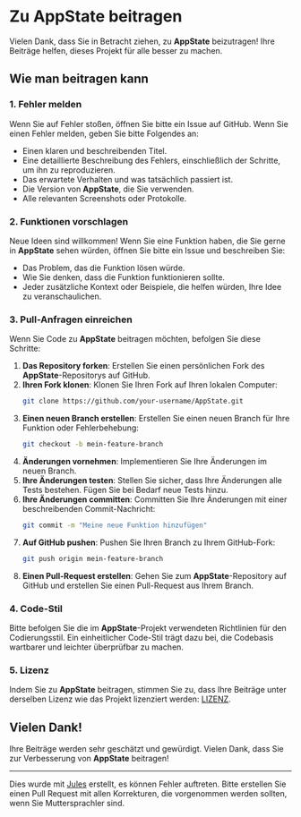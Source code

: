# Zu AppState beitragen

Vielen Dank, dass Sie in Betracht ziehen, zu **AppState** beizutragen! Ihre Beiträge helfen, dieses Projekt für alle besser zu machen.

## Wie man beitragen kann

### 1. Fehler melden

Wenn Sie auf Fehler stoßen, öffnen Sie bitte ein Issue auf GitHub. Wenn Sie einen Fehler melden, geben Sie bitte Folgendes an:

- Einen klaren und beschreibenden Titel.
- Eine detaillierte Beschreibung des Fehlers, einschließlich der Schritte, um ihn zu reproduzieren.
- Das erwartete Verhalten und was tatsächlich passiert ist.
- Die Version von **AppState**, die Sie verwenden.
- Alle relevanten Screenshots oder Protokolle.

### 2. Funktionen vorschlagen

Neue Ideen sind willkommen! Wenn Sie eine Funktion haben, die Sie gerne in **AppState** sehen würden, öffnen Sie bitte ein Issue und beschreiben Sie:

- Das Problem, das die Funktion lösen würde.
- Wie Sie denken, dass die Funktion funktionieren sollte.
- Jeder zusätzliche Kontext oder Beispiele, die helfen würden, Ihre Idee zu veranschaulichen.

### 3. Pull-Anfragen einreichen

Wenn Sie Code zu **AppState** beitragen möchten, befolgen Sie diese Schritte:

1. **Das Repository forken**: Erstellen Sie einen persönlichen Fork des **AppState**-Repositorys auf GitHub.
2. **Ihren Fork klonen**: Klonen Sie Ihren Fork auf Ihren lokalen Computer:
   ```bash
   git clone https://github.com/your-username/AppState.git
   ```
3. **Einen neuen Branch erstellen**: Erstellen Sie einen neuen Branch für Ihre Funktion oder Fehlerbehebung:
   ```bash
   git checkout -b mein-feature-branch
   ```
4. **Änderungen vornehmen**: Implementieren Sie Ihre Änderungen im neuen Branch.
5. **Ihre Änderungen testen**: Stellen Sie sicher, dass Ihre Änderungen alle Tests bestehen. Fügen Sie bei Bedarf neue Tests hinzu.
6. **Ihre Änderungen committen**: Committen Sie Ihre Änderungen mit einer beschreibenden Commit-Nachricht:
   ```bash
   git commit -m "Meine neue Funktion hinzufügen"
   ```
7. **Auf GitHub pushen**: Pushen Sie Ihren Branch zu Ihrem GitHub-Fork:
   ```bash
   git push origin mein-feature-branch
   ```
8. **Einen Pull-Request erstellen**: Gehen Sie zum **AppState**-Repository auf GitHub und erstellen Sie einen Pull-Request aus Ihrem Branch.

### 4. Code-Stil

Bitte befolgen Sie die im **AppState**-Projekt verwendeten Richtlinien für den Codierungsstil. Ein einheitlicher Code-Stil trägt dazu bei, die Codebasis wartbarer und leichter überprüfbar zu machen.

### 5. Lizenz

Indem Sie zu **AppState** beitragen, stimmen Sie zu, dass Ihre Beiträge unter derselben Lizenz wie das Projekt lizenziert werden: [LIZENZ](https://github.com/0xLeif/AppState/blob/main/LICENSE).

## Vielen Dank!

Ihre Beiträge werden sehr geschätzt und gewürdigt. Vielen Dank, dass Sie zur Verbesserung von **AppState** beitragen!

---
Dies wurde mit [Jules](https://jules.google) erstellt, es können Fehler auftreten. Bitte erstellen Sie einen Pull Request mit allen Korrekturen, die vorgenommen werden sollten, wenn Sie Muttersprachler sind.
